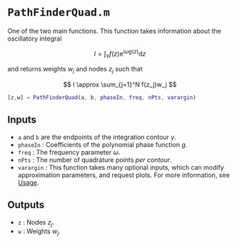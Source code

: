 # `PathFinderQuad.m`

One of the two main functions. This function takes information about the oscillatory integral

$$
I = \int_\gamma f(z)\mathrm{e}^{\mathrm{i}\omega g(z)}\mathrm{d} z
$$

and returns weights $w_j$ and nodes $z_j$ such that

$$
I \approx \sum_{j=1}^N f(z_j)w_j
$$

```matlab
[z,w] = PathFinderQuad(a, b, phaseIn, freq, nPts, varargin)
```

## Inputs
* `a` and `b` are the endpoints of the integration contour $\gamma$.
* `phaseIn` : Coefficients of the polynomial phase function $g$.
* `freq` : The frequency parameter $\omega$.
* `nPts` : The number of quadrature points *per contour*. 
* `varargin` : This function takes many optional inputs, which can modify approximation parameters, and request plots. For more information, see [Usage](../../usage/index.md).

## Outputs
* `z` : Nodes $z_j$.
* `w` : Weights $w_j$.